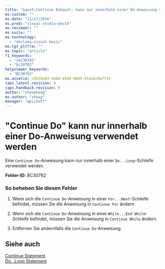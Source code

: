 ```yaml
---
title: "&quot;Continue Do&quot; kann nur innerhalb einer Do-Anweisung verwendet werden | Microsoft Docs"
ms.custom: ""
ms.date: "11/17/2016"
ms.prod: "visual-studio-dev14"
ms.reviewer: ""
ms.suite: ""
ms.technology: 
  - "devlang-visual-basic"
ms.tgt_pltfrm: ""
ms.topic: "article"
f1_keywords: 
  - "vbc30782"
  - "bc30782"
helpviewer_keywords: 
  - "BC30782"
ms.assetid: c6b35e63-4d84-449d-9685-41a1bc0a7f35
caps.latest.revision: 9
caps.handback.revision: 9
author: "stevehoag"
ms.author: "shoag"
manager: "wpickett"
---
```

# &quot;Continue Do&quot; kann nur innerhalb einer Do-Anweisung verwendet werden
Eine `Continue Do`\-Anweisung kann nur innerhalb einer `Do...Loop`\-Schleife verwendet werden.  
  
 **Fehler\-ID:** BC30782  
  
### So beheben Sie diesen Fehler  
  
1.  Wenn sich die `Continue Do`\-Anweisung in einer `For...Next`\-Schleife befindet, müssen Sie die Anweisung in `Continue For` ändern.  
  
2.  Wenn sich die `Continue Do`\-Anweisung in einer `While...End While`\-Schleife befindet, müssen Sie die Anweisung in `Continue While` ändern.  
  
3.  Entfernen Sie andernfalls die `Continue Do`\-Anweisung.  
  
## Siehe auch  
 [Continue Statement](../../visual-basic/language-reference/statements/continue-statement.md)   
 [Do...Loop Statement](../../visual-basic/language-reference/statements/do-loop-statement.md)